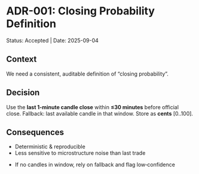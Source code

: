 # ADR-001: Closing Probability Definition

Status: Accepted | Date: 2025-09-04

## Context

We need a consistent, auditable definition of “closing probability”.

## Decision

Use the **last 1‑minute candle close** within **≤30 minutes** before official close.
Fallback: last available candle in that window. Store as **cents** [0..100].

## Consequences

- Deterministic & reproducible
- Less sensitive to microstructure noise than last trade

* If no candles in window, rely on fallback and flag low‑confidence
